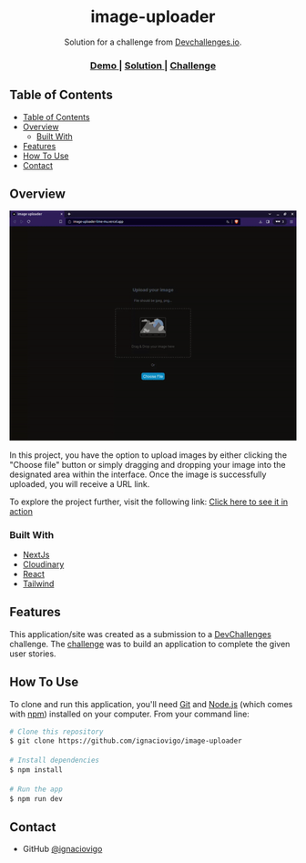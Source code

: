 
<h1 align="center">image-uploader</h1>

<div align="center">
   Solution for a challenge from  <a href="http://devchallenges.io" target="_blank">Devchallenges.io</a>.
</div>

<div align="center">
  <h3>
    <a href="https://vercel.com/ignaciovigo/image-uploader">
      Demo
    </a>
    <span> | </span>
    <a href="https://github.com/ignaciovigo/image-uploader">
      Solution
    </a>
    <span> | </span>
    <a href="https://devchallenges.io/challenges/O2iGT9yBd6xZBrOcVirx">
      Challenge
    </a>
  </h3>
</div>

<!-- TABLE OF CONTENTS -->

## Table of Contents

- [Table of Contents](#table-of-contents)
- [Overview](#overview)
  - [Built With](#built-with)
- [Features](#features)
- [How To Use](#how-to-use)
- [Contact](#contact)

<!-- OVERVIEW -->

## Overview

![screenshot](./public/preview.gif)

In this project, you have the option to upload images by either clicking the "Choose file" button or simply dragging and dropping your image into the designated area within the interface. Once the image is successfully uploaded, you will receive a URL link.

To explore the project further, visit the following link: [Click here to see it in action](https://image-uploader-lime-mu.vercel.app/)


### Built With

- [NextJs](https://nextjs.org/)
- [Cloudinary](https://cloudinary.com)
- [React](https://reactjs.org/)
- [Tailwind](https://tailwindcss.com/)

## Features

This application/site was created as a submission to a [DevChallenges](https://devchallenges.io/challenges) challenge. The [challenge](https://devchallenges.io/challenges/O2iGT9yBd6xZBrOcVirx) was to build an application to complete the given user stories.

## How To Use

<!-- Example: -->

To clone and run this application, you'll need [Git](https://git-scm.com) and [Node.js](https://nodejs.org/en/download/) (which comes with [npm](http://npmjs.com)) installed on your computer. From your command line:

```bash
# Clone this repository
$ git clone https://github.com/ignaciovigo/image-uploader

# Install dependencies
$ npm install

# Run the app
$ npm run dev
```

## Contact

- GitHub [@ignaciovigo](https://github.com/ignaciovigo)
